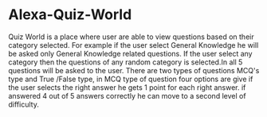# Alexa-Quiz-World
Quiz World is a place where user are able to view questions based on their category selected. For example if the user select General Knowledge he will be asked only General Knowledge related questions. If the user select any category then the questions of any random category is selected.In all 5 questions will be asked to the user. There are two types of questions MCQ's type and True /False type, in MCQ type of question four options are give if the user selects the right answer he gets 1 point for each right answer. if answered 4 out of 5 answers correctly he can move to a second level of difficulty.
